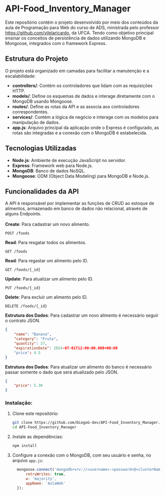 # API-Food_Inventory_Manager
Este repositório contém o projeto desenvolvido por meio dos conteúdos da aula de Programação para Web do curso de ADS, ministrada pelo professor https://github.com/vilelaricardo, da UFCA. Tendo como objetivo principal ensinar os conceitos de persistência de dados utilizando MongoDB e Mongoose, integrados com o framework Express.

## Estrutura do Projeto
O projeto está organizado em camadas para facilitar a manutenção e a escalabilidade:

- **controllers/**: Contém os controladores que lidam com as requisições HTTP.
- **models/**: Define os esquemas de dados e interage diretamente com o MongoDB usando Mongoose.
- **routes/**: Define as rotas da API e as associa aos controladores correspondentes.
- **services/**: Contém a lógica de negócio e interage com os modelos para manipulação de dados.
- **app.js**: Arquivo principal da aplicação onde o Express é configurado, as rotas são integradas e a conexão com o MongoDB é estabelecida.

## Tecnologias Utilizadas

- **Node.js**: Ambiente de execução JavaScript no servidor.
- **Express**: Framework web para Node.js.
- **MongoDB**: Banco de dados NoSQL.
- **Mongoose**: ODM (Object Data Modeling) para MongoDB e Node.js.

## Funcionalidades da API

A API é responsável por implementar as funções de CRUD ao estoque de alimentos, armazenado em banco de dados não relacional, através de alguns Endpoints.
<br><br>
**Create**: Para cadastrar um novo alimento.
```http
POST /foods
```
**Read**: Para resgatar todos os alimentos.
```http
GET /foods
```
**Read**: Para regastar um alimento pelo ID.
```http
GET /foods/{_id}
```
**Update**: Para atualizar um alimento pelo ID.
```http
PUT /foods/{_id}
```
**Delete**: Para excluir um alimento pelo ID.
```http
DELETE /foods/{_id}
```
**Estrutura dos Dados**: Para cadastrar um novo alimento é necessário seguir o contrato JSON.
```JSON
{
    "name": "Banana",
    "category": "Fruta",
    "quantity": 37,
    "expirationDate": 2024-07-01T12:00:00.000+00:00
    "price": 4.5
}
```
**Estrutura dos Dados**: Para atualizar um alimento do banco é necessário passar somente o dado que será atualizado pelo JSON.
```JSON
{
    "price": 5.30
}
```
### Instalação:

1. Clone este repositório:
   ```bash
   git clone https://github.com/DiogoG-dev/API-Food_Inventory_Manager.git
   cd API-Food_Inventory_Manager
    ```

2. Instale as dependências:
   ```bash
   npm install
   ```
3. Configure a conexão com o MongoDB, com seu usuário e senha, no arquivo `app.js`:
    ```js
      mongoose.connect('mongodb+srv://<username>:<password>@<clusterName>.uyyor32.mongodb.net', {
          retryWrites: true,
          w: 'majority',
          appName: 'AulaWeb'
      });
    ```
